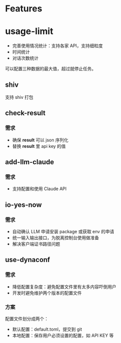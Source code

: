 # Features

# usage-limit
- 完善使用情况统计：支持各家 API，支持细粒度
- 时间统计
- 对话次数统计

可以配置三种数据的最大值，超过就停止任务。

## shiv
支持 shiv 打包

## check-result
### 需求
- 确保 __result__ 可以 json 序列化
- 替换 __result__ 里 api key 的值

## add-llm-claude
### 需求
- 支持配置和使用 Claude API

## io-yes-now
### 需求
- 自动确认 LLM 申请安装 package 或获取 env 的申请
- 统一输入输出接口，为脱离控制台使用做准备
- 解决客户端证书路径问题

## use-dynaconf
### 需求
- 降低配置复杂度：避免配置文件里有太多内容吓倒用户
- 开发时避免维护两个版本的配置文件

### 方案
配置文件划分成两个：
- 默认配置：default.toml，提交到 git
- 本地配置：保存用户必须设置的配置，如 API KEY 等

